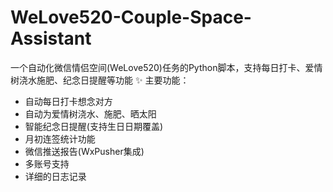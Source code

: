 # WeLove520-Couple-Space-Assistant
一个自动化微信情侣空间(WeLove520)任务的Python脚本，支持每日打卡、爱情树浇水施肥、纪念日提醒等功能
✨ 主要功能：
- 自动每日打卡想念对方
- 自动为爱情树浇水、施肥、晒太阳
- 智能纪念日提醒(支持生日日期覆盖)
- 月初连签统计功能
- 微信推送报告(WxPusher集成)
- 多账号支持
- 详细的日志记录
